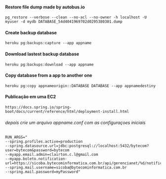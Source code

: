 #### Restore file dump made by autobus.io
    pg_restore --verbose --clean --no-acl --no-owner -h localhost -U myuser -d mydb DATABASE_54d4041969702d0295380301.dump
   
#### Create backup database    
    heroku pg:backups:capture --app appname
    
#### Download lastest backup database    
    heroku pg:backups:download --app appname
    
#### Copy database from a app to another one    
    heroku pg:copy appnameorigin::DATABASE DATABASE --app appnamedestiny

#### Publicação em uma EC2
    https://docs.spring.io/spring-boot/docs/current/reference/html/deployment-install.html

###### depois crie um arquivo appname.conf com as configuraçoes iniciais
    RUN_ARGS="
    --spring.profiles.active=production
    --spring.datasource.url=jdbc:postgresql://localhost:5432/bytecom?user=bytecom&password=bytecom
    --myapp.email.admin=clairton.c.l@gmail.com
    --myapp.boleto.notification-url=https://sicoba.bytecominformatica.com.br/api/gerencianet/%d/notification
    --spring.mail.username=sicoba@bytecominformatica.com.br
    --spring.mail.password=myPassword"
                                                 

    
    
